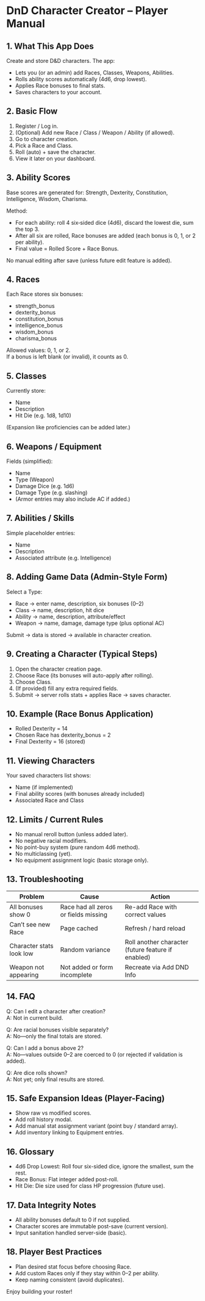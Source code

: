 # DnD Character Creator – Player Manual

## 1. What This App Does
Create and store D&D characters. The app:
- Lets you (or an admin) add Races, Classes, Weapons, Abilities.
- Rolls ability scores automatically (4d6, drop lowest).
- Applies Race bonuses to final stats.
- Saves characters to your account.

## 2. Basic Flow
1. Register / Log in.
2. (Optional) Add new Race / Class / Weapon / Ability (if allowed).
3. Go to character creation.
4. Pick a Race and Class.
5. Roll (auto) + save the character.
6. View it later on your dashboard.

## 3. Ability Scores
Base scores are generated for:
Strength, Dexterity, Constitution, Intelligence, Wisdom, Charisma.

Method:
- For each ability: roll 4 six‑sided dice (4d6), discard the lowest die, sum the top 3.
- After all six are rolled, Race bonuses are added (each bonus is 0, 1, or 2 per ability).
- Final value = Rolled Score + Race Bonus.

No manual editing after save (unless future edit feature is added).

## 4. Races
Each Race stores six bonuses:
- strength_bonus
- dexterity_bonus
- constitution_bonus
- intelligence_bonus
- wisdom_bonus
- charisma_bonus

Allowed values: 0, 1, or 2.  
If a bonus is left blank (or invalid), it counts as 0.

## 5. Classes
Currently store:
- Name
- Description
- Hit Die (e.g. 1d8, 1d10)

(Expansion like proficiencies can be added later.)

## 6. Weapons / Equipment
Fields (simplified):
- Name
- Type (Weapon)
- Damage Dice (e.g. 1d6)
- Damage Type (e.g. slashing)
- (Armor entries may also include AC if added.)

## 7. Abilities / Skills
Simple placeholder entries:
- Name
- Description
- Associated attribute (e.g. Intelligence)

## 8. Adding Game Data (Admin-Style Form)
Select a Type:
- Race → enter name, description, six bonuses (0–2)
- Class → name, description, hit dice
- Ability → name, description, attribute/effect
- Weapon → name, damage, damage type (plus optional AC)

Submit → data is stored → available in character creation.

## 9. Creating a Character (Typical Steps)
1. Open the character creation page.
2. Choose Race (its bonuses will auto-apply after rolling).
3. Choose Class.
4. (If provided) fill any extra required fields.
5. Submit → server rolls stats + applies Race → saves character.

## 10. Example (Race Bonus Application)
- Rolled Dexterity = 14
- Chosen Race has dexterity_bonus = 2
- Final Dexterity = 16 (stored)

## 11. Viewing Characters
Your saved characters list shows:
- Name (if implemented)
- Final ability scores (with bonuses already included)
- Associated Race and Class

## 12. Limits / Current Rules
- No manual reroll button (unless added later).
- No negative racial modifiers.
- No point-buy system (pure random 4d6 method).
- No multiclassing (yet).
- No equipment assignment logic (basic storage only).

## 13. Troubleshooting
| Problem | Cause | Action |
|---------|-------|--------|
| All bonuses show 0 | Race had all zeros or fields missing | Re-add Race with correct values |
| Can’t see new Race | Page cached | Refresh / hard reload |
| Character stats look low | Random variance | Roll another character (future feature if enabled) |
| Weapon not appearing | Not added or form incomplete | Recreate via Add DND Info |

## 14. FAQ
Q: Can I edit a character after creation?  
A: Not in current build.

Q: Are racial bonuses visible separately?  
A: No—only the final totals are stored.

Q: Can I add a bonus above 2?  
A: No—values outside 0–2 are coerced to 0 (or rejected if validation is added).

Q: Are dice rolls shown?  
A: Not yet; only final results are stored.

## 15. Safe Expansion Ideas (Player-Facing)
- Show raw vs modified scores.
- Add roll history modal.
- Add manual stat assignment variant (point buy / standard array).
- Add inventory linking to Equipment entries.

## 16. Glossary
- 4d6 Drop Lowest: Roll four six-sided dice, ignore the smallest, sum the rest.
- Race Bonus: Flat integer added post-roll.
- Hit Die: Die size used for class HP progression (future use).

## 17. Data Integrity Notes
- All ability bonuses default to 0 if not supplied.
- Character scores are immutable post-save (current version).
- Input sanitation handled server-side (basic).

## 18. Player Best Practices
- Plan desired stat focus before choosing Race.
- Add custom Races only if they stay within 0–2 per ability.
- Keep naming consistent (avoid duplicates).

Enjoy building your roster!